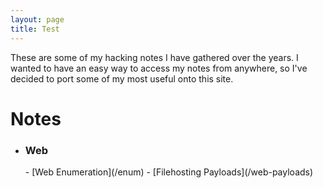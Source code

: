 ```yaml
---
layout: page
title: Test
---
```


These are some of my hacking notes I have gathered over the years. I wanted to have an easy way to access my notes from anywhere, so I've decided to port some of my most useful onto this site.


<h1> Notes </h1>


- <h3>Web</h3>
    - [Web Enumeration](/enum) 
    - [Filehosting Payloads](/web-payloads)










<!-- - level 1 item
  - level 2 item
  - level 2 item
    - level 3 item
    - level 3 item -->